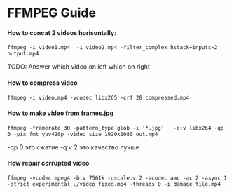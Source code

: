 # FFMPEG Guide

#### How to concat 2 videos horisontally:
```
ffmpeg -i video1.mp4  -i video2.mp4 -filter_complex hstack=inputs=2 output.mp4
```
TODO: Answer which video on left which on right

#### How to compress video
```
ffmpeg -i video.mp4 -vcodec libx265 -crf 28 compressed.mp4
```

#### How to make video from frames.jpg
```
ffmpeg -framerate 30 -pattern_type glob -i '*.jpg'   -c:v libx264 -qp 0 -pix_fmt yuv420p -video_size 1920x1080 out.mp4
```
-qp 0 это сжатие
-q:v 2 это качество лучше

#### How repair corrupted video
```
ffmpeg -vcodec mpeg4 -b:v 7561k -qscale:v 2 -acodec aac -ac 2 -async 1 -strict experimental ./video_fixed.mp4 -threads 0 -i damage_file.mp4
```
